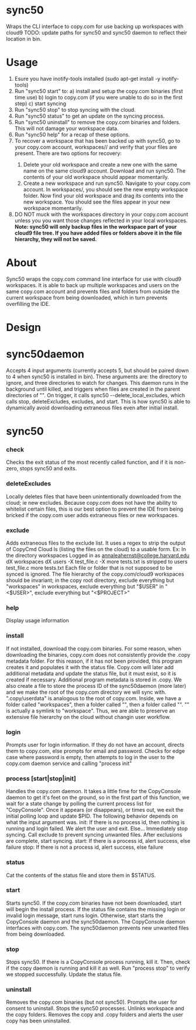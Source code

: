 # sync50
Wraps the CLI interface to copy.com for use backing up workspaces with cloud9
TODO: update paths for sync50 and sync50 daemon to reflect their location in bin.

# Usage
1. Esure you have inotify-tools installed (sudo apt-get install -y inotify-tools)
2. Run "sync50 start" to:
    a) install and setup the copy.com binaries (first time use)
    b) login to copy.com (if you were unable to do so in the first step)
    c) start syncing
3. Run "sync50 stop" to stop syncing with the cloud.
4. Run "sync50 status" to get an update on the syncing process.
5. Run "sync50 uninstall" to remove the copy.com binaries and folders. This will
    not damage your workspace data.
6. Run "sync50 help" for a recap of these options.
7. To recover a workspace that has been backed up with sync50, go to your copy.com
    account, workspaces/<user>/<project> and verify that your files are present.
    There are two options for recovery:
    1. Delete your old workspace and create a new one with the same name on the
        same cloud9 account. Download and run sync50. The contents of your old 
        workspace should appear momentarily.
    2. Create a new workspace and run sync50. Navigate to your copy.com account.
        In workspaces/<user>, you should see the new empty workspace folder. Now
        find your old workspace and drag its contents into the new workspace. You
        should see the files appear in your new workspace momentarily.
8. DO NOT muck with the workspaces directory in your copy.com account unless you
    you want those changes reflected in your local workspaces.
**Note: sync50 will only backup files in the workspace part of your cloud9 file
    tree. If you have added files or folders above it in the file hierarchy, they
    will not be saved.**

# About
Sync50 wraps the copy.com command line interface for use with cloud9 workspaces.
It is able to back up multiple workspaces and users on the same copy.com account
and prevents files and folders from outside the current workspace from being 
downloaded, which in turn prevents overfilling the IDE.

# Design

# sync50daemon
Accepts 4 input arguments (currently accepts 5, but should be paired down to 4 when
sync50 is installed in bin). These arguments are: the directory to ignore, and three
directories to watch for changes. This daemon runs in the background until killed,
and triggers when files are created in the parent directories of "<USER>". On trigger,
it calls sync50 --delete_local_excludes, which calls stop, deleteExcludes, excludes,
and start. This is how sync50 is able to dynamically avoid downloading extraneous 
files even after initial install.

# sync50

### check
Checks the exit status of the most recently called function, and if it is non-zero,
stops sync50 and exits.

### deleteExcludes
Locally deletes files that have been unintentionally downloaded from the cloud; ie
new excludes. Because copy.com does not have the ability to whitelist certain files,
this is our best option to prevent the IDE from being bricked if the copy.com user
adds extraneous files or new workspaces.

### exclude
Adds extraneous files to the exclude list. It uses a regex to strip the output of
CopyCmd Cloud ls (listing the files on the cloud) to a usable form. Ex:
    In the directory workspaces
        Logged in as annaleahernst@college.harvard.edu
        dX          workspaces
        dX          users
        -X          test_file.c
        -X          more tests.txt
    is stripped to
        users
        test_file.c
        more tests.txt
Each file or folder that is not supposed to be synced is ignored. The file
hierarchy of the copy.com/cloud9 workspaces should be invariant;
in the copy root directory, exclude everything but "workspaces"
in workspaces, exclude everything but "$USER"
in "<$USER>", exclude everything but "<$PROJECT>"

### help
Display usage information

### install
If not installed, download the copy.com binaries. For some reason, when downloading
the binaries, copy.com does not consistently provide the .copy metadata folder. 
For this reason, if it has not been provided, this program creates it and populates
it with the status file. Copy.com will later add additional metadata and update
the status file, but it must exist, so it is created if necessary.
Additional program metadata is stored in .copy.
We also create a file to store the process ID of the sync50daemon (more later)
and we make the root of the copy.com directory we will sync with.
".copy/userdata" is analogous to the root of copy.com. Inside, we have a folder 
called "workspaces", then a folder called "<USER>", then a folder called "<PROJECT>".
"<PROJECT>" is actually a symlink to "workspace". Thus, we are able to preserve 
an extensive file hierarchy on the cloud without changin user workflow.

### login
Prompts user for login information. If they do not have an account, directs them
to copy.com, else prompts for email and password. Checks for edge case where password
is empty, then attempts to log in the user to the copy.com daemon service and
calling "process init"

### process [start|stop|init]
Handles the copy.com daemon. It takes a little fime for the CopyConsole daemon to
get it's feet on the ground, so in the first part of this function, we wait for
a state change by polling the current process list for "CopyConsole". Once it appears
(or disappears), or times out, we exit the initial polling loop and update $PID.
The following behavior depends on what the input argument was.
    init:
        If there is no process id, then nothing is running and login failed. We 
        alert the user and exit. Else...
        Immediately stop syncing. Call exclude to prevent syncing unwanted files.
        After exclusions are complete, start syncing.
    start:
        If there is a process id, alert success, else failure
    stop:
        If there is not a process id, alert success, else failure

### status
Cat the contents of the status file and store them in $STATUS.

### start
Starts sync50. If the copy.com binaries have not been downloaded, start will begin
the install process. If the status file contains the missing login or invalid login
message, start runs login.
Otherwise, start starts the CopyConsole daemon and the sync50daemon. The CopyConsole
daemon interfaces with copy.com. The sync50daemon prevents new unwanted files from
being downloaded.

### stop
Stops sync50. If there is a CopyConsole process running, kill it. Then, check if
the copy daemon is running and kill it as well. Run "process stop" to verify we 
stopped successfully. Update the status file.

### uninstall
Removes the copy.com binaries (but not sync50). Prompts the user for consent to 
uninstall. Stops the sync50 processes. Unlinks workspace and the copy folders.
Removes the copy and .copy folders and alerts the user copy has been uninstalled.
